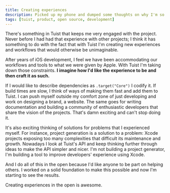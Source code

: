 ```yaml
---
title: Creating experiences
description: Picked up my phone and dumped some thoughts on why I'm so engaged and excited to build Tuist.
tags: [tuist, product, open source, development]
---
```


There's something in Tuist that keeps me very engaged with the project. Never before I had had that experience with other projects; I think it has something to do with the fact that with Tuist I'm creating new experiences and workflows that would otherwise be unimaginable.

After years of iOS development, I feel we have been accommodating our workflows and tools to what we were given by Apple. With Tuist I'm taking down those constraints. **I imagine how I'd like the experience to be and then craft it as such.**

If I would like to describe dependencies as `.target("Core")` I codify it. If build times are slow, I think of ways of making them fast and add them to Tuist. I can push myself outside my comfort zone of just developing and work on designing a brand, a website. The same goes for writing documentation and building a community of enthusiastic developers that share the vision of the projects. That's damn exciting and can't stop doing it.

It's also exciting thinking of solutions for problems that I experienced myself. For instance, project generation is a solution to a problem: Xcode projects exposing too many complexities that difficult its maintenance and growth. Nowadays I look at Tuist's API and keep thinking further through ideas to make the API simpler and nicer. I'm not building a project generator, I'm building a tool to improve developers' experience using Xcode.

And I do all of this in the open because I'd like anyone to be part on helping others. I worked on a solid foundation to make this possible and now I'm starting to see the results.

Creating experiences in the open is awesome.
